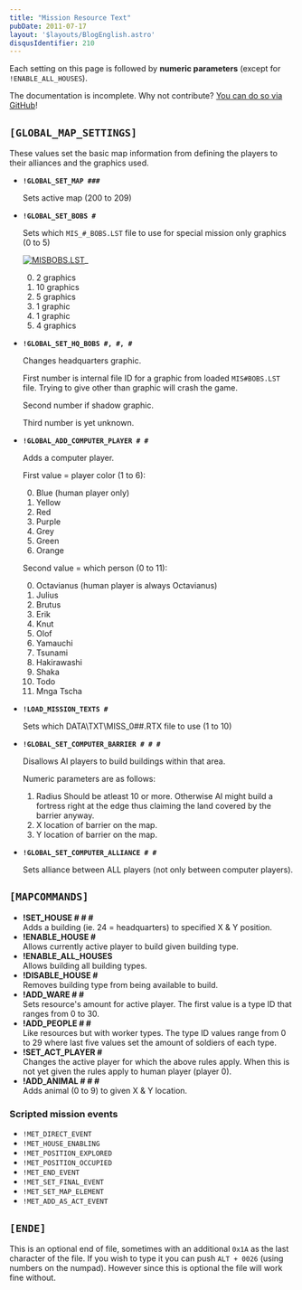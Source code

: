 ```yaml
---
title: "Mission Resource Text"
pubDate: 2011-07-17
layout: '$layouts/BlogEnglish.astro'
disqusIdentifier: 210
---
```


Each setting on this page is followed by **numeric parameters** (except for `!ENABLE_ALL_HOUSES`).

The documentation is incomplete. Why not contribute? [You can do so via GitHub](https://github.com/Merri/settlers2)!

## `[GLOBAL_MAP_SETTINGS]`

These values set the basic map information from defining the players to their alliances and the graphics used.

- **`!GLOBAL_SET_MAP ###`**

    Sets active map (200 to 209)

- **`!GLOBAL_SET_BOBS #`**
    
    Sets which `MIS_#_BOBS.LST` file to use for special mission only graphics (0 to 5)
    
    [![MISBOBS.LST](/wp-content/uploads/2011/07/MISBOBS.png "MIS0BOBS, MIS1BOBS, MIS2BOBS, MIS3BOBS, MIS4BOBS, MIS5BOBS")](/wp-content/uploads/2011/07/MISBOBS.png)_ 
    
    0. 2 graphics
    1. 10 graphics
    2. 5 graphics
    3. 1 graphic
    4. 1 graphic
    5. 4 graphics

- **`!GLOBAL_SET_HQ_BOBS #, #, #`**

    Changes headquarters graphic.
    
    First number is internal file ID for a graphic from loaded `MIS#BOBS.LST` file. Trying to give other than graphic will crash the game.
    
    Second number if shadow graphic.
    
    Third number is yet unknown.
    
- **`!GLOBAL_ADD_COMPUTER_PLAYER # #`**

   Adds a computer player.
   
   First value = player color (1 to 6):
    
    0. Blue (human player only)
    1. Yellow
    2. Red
    3. Purple
    4. Grey
    5. Green
    6. Orange
    
    Second value = which person (0 to 11):

    0. Octavianus (human player is always Octavianus)
    1. Julius
    2. Brutus
    3. Erik
    4. Knut
    5. Olof
    6. Yamauchi
    7. Tsunami
    8. Hakirawashi
    9. Shaka
    10. Todo
    11. Mnga Tscha 

- **`!LOAD_MISSION_TEXTS #`**

    Sets which DATA\\TXT\\MISS\_0##.RTX file to use (1 to 10)

- **`!GLOBAL_SET_COMPUTER_BARRIER # # #`**

    Disallows AI players to build buildings within that area.
    
    Numeric parameters are as follows:

    1. Radius Should be atleast 10 or more. Otherwise AI might build a fortress right at the edge thus claiming the land covered by the barrier anyway.
    2. X location of barrier on the map.
    3. Y location of barrier on the map.

- **`!GLOBAL_SET_COMPUTER_ALLIANCE # #`**

    Sets alliance between ALL players (not only between computer players).

## `[MAPCOMMANDS]`

- **!SET_HOUSE # # #**<br />Adds a building (ie. 24 = headquarters) to specified X & Y position.
- **!ENABLE_HOUSE #**<br />Allows currently active player to build given building type.
- **!ENABLE_ALL_HOUSES**<br />Allows building all building types.
- **!DISABLE_HOUSE #**<br />Removes building type from being available to build.
- **!ADD_WARE # #**<br />Sets resource's amount for active player. The first value is a type ID that ranges from 0 to 30.
- **!ADD_PEOPLE # #**<br />Like resources but with worker types. The type ID values range from 0 to 29 where last five values set the amount of soldiers of each type.
- **!SET_ACT_PLAYER #**<br />Changes the active player for which the above rules apply. When this is not yet given the rules apply to human player (player 0).
- **!ADD_ANIMAL # # #**<br />Adds animal (0 to 9) to given X & Y location.

### Scripted mission events

- `!MET_DIRECT_EVENT`
- `!MET_HOUSE_ENABLING`
- `!MET_POSITION_EXPLORED`
- `!MET_POSITION_OCCUPIED`
- `!MET_END_EVENT`
- `!MET_SET_FINAL_EVENT`
- `!MET_SET_MAP_ELEMENT`
- `!MET_ADD_AS_ACT_EVENT`

## `[ENDE]`

This is an optional end of file, sometimes with an additional `0x1A` as the last character of the file. If you wish to type it you can push `ALT + 0026` (using numbers on the numpad). However since this is optional the file will work fine without.
